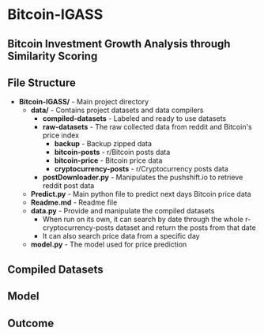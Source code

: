 # Bitcoin-IGASS
## Bitcoin Investment Growth Analysis through Similarity Scoring

## File Structure
* **Bitcoin-IGASS/** - Main project directory
  * **data/** - Contains project datasets and data compilers
    * **compiled-datasets** - Labeled and ready to use datasets 
    * **raw-datasets** - The raw collected data from reddit and Bitcoin's price index
      * **backup** - Backup zipped data
      * **bitcoin-posts** - r/Bitcoin posts data
      * **bitcoin-price** - Bitcoin price data
      * **cryptocurrency-posts** - r/Cryptocurrency posts data
    * **postDownloader.py** - Manipulates the pushshift.io to retrieve reddit post data
  * **Predict.py** - Main python file to predict next days Bitcoin price data
  * **Readme.md** - Readme file
  * **data.py** - Provide and manipulate the compiled datasets
    * When run on its own, it can search by date through the whole r-cryptocurrency-posts dataset and return the posts from that date
    * It can also search price data from a specific day
  * **model.py** - The model used for price prediction
## Compiled Datasets

## Model

## Outcome
